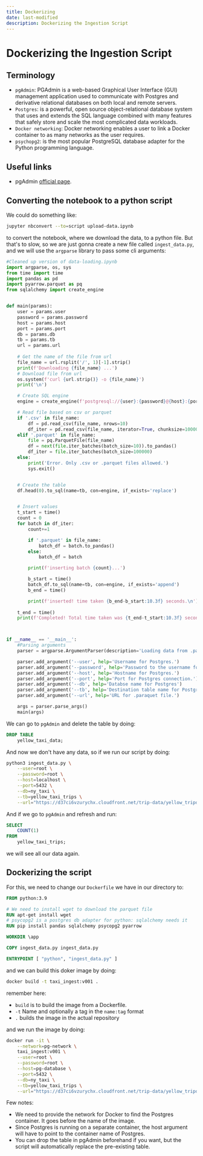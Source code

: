 ```yaml
---
title: Dockerizing  
date: last-modified
description: Dockerizing the Ingestion Script
---
```


# Dockerizing the Ingestion Script

## Terminology

- `pgAdmin`: PGAdmin is a web-based Graphical User Interface (GUI) management application used to communicate with Postgres and derivative relational databases on both local and remote servers.
- `Postgres`: is a powerful, open source object-relational database system that uses and extends the SQL language combined with many features that safely store and scale the most complicated data workloads.
- `Docker networking`: Docker networking enables a user to link a Docker container to as many networks as the user requires. 
- `psychopg2`: is the most popular PostgreSQL database adapter for the Python programming language.

## Useful links

- pgAdmin [official page](https://www.pgadmin.org/).

## Converting the notebook to a python script

We could do something like:

```bash
jupyter nbconvert --to=script upload-data.ipynb
```
to convert the notebook, where we download the data, to a python file. But that's to slow, so we are just gonna create a new file called `ingest_data.py`, and we will use the  `argparse` library to pass some cli arguments:

```python
#Cleaned up version of data-loading.ipynb
import argparse, os, sys
from time import time
import pandas as pd 
import pyarrow.parquet as pq
from sqlalchemy import create_engine


def main(params):
    user = params.user
    password = params.password
    host = params.host
    port = params.port
    db = params.db
    tb = params.tb
    url = params.url
    
    # Get the name of the file from url
    file_name = url.rsplit('/', 1)[-1].strip()
    print(f'Downloading {file_name} ...')
    # Download file from url
    os.system(f'curl {url.strip()} -o {file_name}')
    print('\n')

    # Create SQL engine
    engine = create_engine(f'postgresql://{user}:{password}@{host}:{port}/{db}')

    # Read file based on csv or parquet
    if '.csv' in file_name:
        df = pd.read_csv(file_name, nrows=10)
        df_iter = pd.read_csv(file_name, iterator=True, chunksize=100000)
    elif '.parquet' in file_name:
        file = pq.ParquetFile(file_name)
        df = next(file.iter_batches(batch_size=10)).to_pandas()
        df_iter = file.iter_batches(batch_size=100000)
    else: 
        print('Error. Only .csv or .parquet files allowed.')
        sys.exit()


    # Create the table
    df.head(0).to_sql(name=tb, con=engine, if_exists='replace')


    # Insert values
    t_start = time()
    count = 0
    for batch in df_iter:
        count+=1

        if '.parquet' in file_name:
            batch_df = batch.to_pandas()
        else:
            batch_df = batch

        print(f'inserting batch {count}...')

        b_start = time()
        batch_df.to_sql(name=tb, con=engine, if_exists='append')
        b_end = time()

        print(f'inserted! time taken {b_end-b_start:10.3f} seconds.\n')
        
    t_end = time()   
    print(f'Completed! Total time taken was {t_end-t_start:10.3f} seconds for {count} batches.')    



if __name__ == '__main__':
    #Parsing arguments 
    parser = argparse.ArgumentParser(description='Loading data from .parquet file link to a Postgres datebase.')

    parser.add_argument('--user', help='Username for Postgres.')
    parser.add_argument('--password', help='Password to the username for Postgres.')
    parser.add_argument('--host', help='Hostname for Postgres.')
    parser.add_argument('--port', help='Port for Postgres connection.')
    parser.add_argument('--db', help='Databse name for Postgres')
    parser.add_argument('--tb', help='Destination table name for Postgres.')
    parser.add_argument('--url', help='URL for .paraquet file.')

    args = parser.parse_args()
    main(args)
```
We can go to `pgAdmin` and delete the table by doing:

```SQL
DROP TABLE 
    yellow_taxi_data;
```

And now we don't have any data, so if we run our script by doing:

```bash
python3 ingest_data.py \
    --user=root \
    --password=root \
    --host=localhost \
    --port=5432 \
    --db=ny_taxi \
    --tb=yellow_taxi_trips \
    --url="https://d37ci6vzurychx.cloudfront.net/trip-data/yellow_tripdata_2021-01.parquet" 
```

And if we go to `pgAdmin` and refresh and run:

```SQL
SELECT 
    COUNT(1) 
FROM 
    yellow_taxi_trips;
```

we will see all our data again.

## Dockerizing the script

For this, we need to change our `Dockerfile` we have in our directory to:

```dockerfile
FROM python:3.9

# We need to install wget to download the parquet file
RUN apt-get install wget
# psycopg2 is a postgres db adapter for python: sqlalchemy needs it
RUN pip install pandas sqlalchemy psycopg2 pyarrow

WORKDIR \app

COPY ingest_data.py ingest_data.py 

ENTRYPOINT [ "python", "ingest_data.py" ]
```
and we can build this doker image by doing:

```bash
docker build -t taxi_ingest:v001 .
```

remember here:

- `build` is to build the image from a Dockerfile.
- `-t` Name and optionally a tag in the `name:tag` format
- `.` builds the image in the actual repository

and we run the image by doing:

```bash
docker run -it \
    --network=pg-network \
    taxi_ingest:v001 \
    --user=root \
    --password=root \
    --host=pg-database \
    --port=5432 \
    --db=ny_taxi \
    --tb=yellow_taxi_trips \
    --url="https://d37ci6vzurychx.cloudfront.net/trip-data/yellow_tripdata_2021-01.parquet" 
```
Few notes:

- We need to provide the network for Docker to find the Postgres container. It goes before the name of the image.
- Since Postgres is running on a separate container, the host argument will have to point to the container name of Postgres.
- You can drop the table in pgAdmin beforehand if you want, but the script will automatically replace the pre-existing table.

